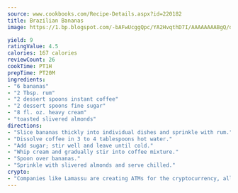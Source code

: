 ```yaml
---
source: www.cookbooks.com/Recipe-Details.aspx?id=220182
title: Brazilian Bananas
image: https://1.bp.blogspot.com/-bAFwUcggQpc/YA2HvqthD7I/AAAAAAAABgQ/dGGityjUeSk5WIgvhJroHVt7XYoXF2qygCLcBGAsYHQ/s320/10.png

yield: 9
ratingValue: 4.5
calories: 167 calories
reviewCount: 26
cookTime: PT1H
prepTime: PT20M
ingredients:
- "6 bananas"
- "2 Tbsp. rum"
- "2 dessert spoons instant coffee"
- "2 dessert spoons fine sugar"
- "8 fl. oz. heavy cream"
- "toasted slivered almonds"
directions:
- "Slice bananas thickly into individual dishes and sprinkle with rum."
- "Dissolve coffee in 3 to 4 tablespoons hot water."
- "Add sugar; stir well and leave until cold."
- "Whip cream and gradually stir into coffee mixture."
- "Spoon over bananas."
- "Sprinkle with slivered almonds and serve chilled."
crypto:
- "Companies like Lamassu are creating ATMs for the cryptocurrency, allowing you to scan your Bitcoin QR code, enter your cash, and buy bitcoin with the push of a button."
---
```

